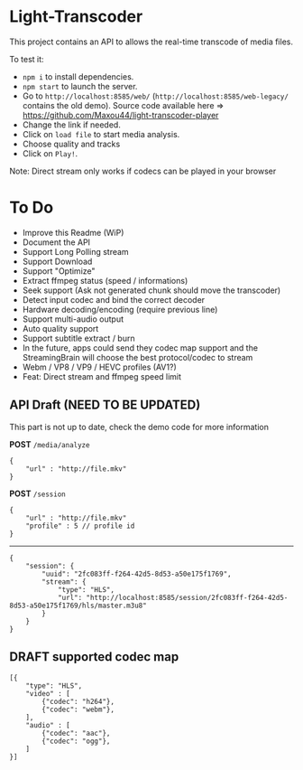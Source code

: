 # Light-Transcoder

This project contains an API to allows the real-time transcode of media files.  

To test it:

- `npm i` to install dependencies.
- `npm start` to launch the server.
- Go to `http://localhost:8585/web/` (`http://localhost:8585/web-legacy/` contains the old demo). Source code available here => https://github.com/Maxou44/light-transcoder-player
- Change the link if needed.
- Click on  `load file` to start media analysis.
- Choose quality and tracks
- Click on `Play!`.

Note: Direct stream only works if codecs can be played in your browser

# To Do
- Improve this Readme (WiP)
- Document the API
- Support Long Polling stream
- Support Download
- Support "Optimize"
- Extract ffmpeg status (speed / informations)
- Seek support (Ask not generated chunk should move the transcoder)
- Detect input codec and bind the correct decoder
- Hardware decoding/encoding (require previous line)
- Support multi-audio output
- Auto quality support
- Support subtitle extract / burn
- In the future, apps could send they codec map support and the StreamingBrain will choose the best protocol/codec to stream
- Webm / VP8 / VP9 / HEVC profiles (AV1?)
- Feat: Direct stream and ffmpeg speed limit

## API Draft (NEED TO BE UPDATED)

This part is not up to date, check the demo code for more information 

**POST** `/media/analyze`
```
{
    "url" : "http://file.mkv"
}
```

**POST** `/session`
```
{
    "url" : "http://file.mkv"
    "profile" : 5 // profile id
}
```
--------
```
{
    "session": {
        "uuid": "2fc083ff-f264-42d5-8d53-a50e175f1769",
        "stream": {
            "type": "HLS",
            "url": "http://localhost:8585/session/2fc083ff-f264-42d5-8d53-a50e175f1769/hls/master.m3u8"
        }
    }
}
```

## DRAFT supported codec map

```
[{
    "type": "HLS",
    "video" : [
        {"codec": "h264"},
        {"codec": "webm"},
    ],
    "audio" : [
        {"codec": "aac"},
        {"codec": "ogg"},
    ]
}]
```